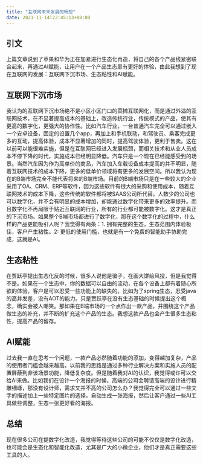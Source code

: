```yaml
---
title: "互联网未来发展的畅想"
date: 2021-11-14T22:45:13+08:00
---
```


## 引文
上篇文章说到了苹果和华为正在加紧进行生态化再造，将自己的各个产品线紧密联合起来，再通过AI赋能，让用户在一个产品生态里有更好的体验，由此我想到了现在互联网的发展：互联网下沉市场、生态粘性和AI赋能。

## 互联网下沉市场
我认为的互联网下沉市场绝不是小区小区门口的菜摊互联网化，而是通过外溢的互联网技术，在不显著提高成本的基础上，改造传统行业，传统模式的产品，使其有更高的数字化，更强大的协作性。比如汽车行业，一台普通汽车完全可以通过嵌入一个安卓设备，固定的设置几个app，再加上和手机联动，和驾驶员、乘客完成更多的互动，提高体验，成本不显著增加的同时，提高驾驶体验，更利于售卖。这在以前可以能很难实施，但是在互联网已经进入发展瓶颈，而相关技术和从业人员成本不停下降的时代，实施成本已经明显降低。汽车只是一个现在已经能感受到的场景。当然汽车因为作为高单价的商品，汽车加入车载设备成本提高的并不明显，随着互联网技术的成本下降，更多的低单价领域将有更多的发展空间。所以我认为现在的B端市场完全不能代表将来的B端市场。目前的B端市场只是在一些较大的企业采用了OA、CRM、ERP等软件，因为这些软件有很大的采购和使用成本，随着互联网技术的成本下降，这些传统的软件都将被SAAS公司所代替。人数少的公司也可以数字化，并不会有明显的成本增加，却能通过数字化带来更多的效率提升。而且数字化不再局限于贴近互联网的行业，所有的行业都可能被数字化。这才是真正的下沉市场。如果整个B端市场都进行了数字化，那在这个数字化的过程中，什么样的产品更能吸引人呢？我觉得有两条：1. 拥有完整的生态，生态范围内体验极佳，客户产生粘性。2: 更低的使用门槛，也就是有一个免费的智能助手协助完成，这就是AI。

## 生态粘性
在贾跃亭提出生态化反的时候，很多人说他是骗子，在画大饼给风投，但是我觉得不是。如果在一个生态中，你的数据可以自由的流动，在各个设备上都有着随心所欲的体验，客户是可以忍受一些功能上的缺失的，比如为了spring生态，忍受java的高并发差，没有AOT的能力。只是贾跃亭在没有生态基础的时候提出这个概念，确实会被人嘲笑。那如果在B端市场的一个点作出一款产品，并围绕这个产品做生态的补充，并不断的扩充这个产品的生态。我想这款产品也会产生很多生态粘性，提高产品的留存。

## AI赋能
过去我一直在思考一个问题，一款产品必然随着功能的添加，变得越加复杂，产品的使用者门槛会越来越高。以前我的思路是通过多种行业解决方案和实施人员的配置屏蔽到非该场景功能，降低复杂度。但是随着我对AI的认识，我觉得或许可以交给AI来做。比如我们在设计一个海报的时候，高端的公司会聘请高端的设计进行精雕细琢，那没有设计师，需求又并不高的公司怎么办？我觉得完全可以通过一些文字的描述加上一些特定图片的选择，自动生成一张海报，然后让客户通过一些AI工具做些调整，生态一张更好看的海报。

## 总结
现在很多公司在提数字化改造，我觉得等待这些公司的可能不仅仅是数字化改造，也可能会是生态化和智能化改造，尤其是广大的小微企业，他们才是真正需要这些工具的人。
